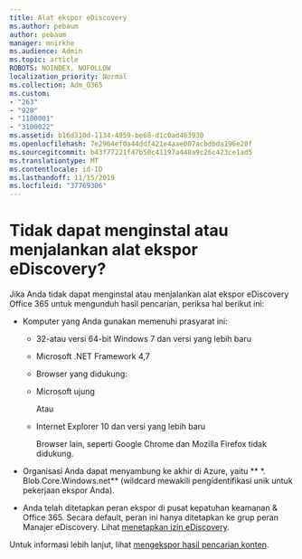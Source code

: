 ```yaml
---
title: Alat ekspor eDiscovery
ms.author: pebaum
author: pebaum
manager: mnirkhe
ms.audience: Admin
ms.topic: article
ROBOTS: NOINDEX, NOFOLLOW
localization_priority: Normal
ms.collection: Adm_O365
ms.custom:
- "263"
- "928"
- "1100001"
- "3100022"
ms.assetid: b16d310d-1134-4959-be68-d1c0ad463930
ms.openlocfilehash: 7e2964ef0a44ddf421e4aae007acbdbda196e20f
ms.sourcegitcommit: b43f77221f47b50c41197a448a9c26c423ce1ad5
ms.translationtype: MT
ms.contentlocale: id-ID
ms.lasthandoff: 11/15/2019
ms.locfileid: "37769306"
---
```

# <a name="cant-install-or-run-the-ediscovery-export-tool"></a>Tidak dapat menginstal atau menjalankan alat ekspor eDiscovery?

Jika Anda tidak dapat menginstal atau menjalankan alat ekspor eDiscovery Office 365 untuk mengunduh hasil pencarian, periksa hal berikut ini:
  
- Komputer yang Anda gunakan memenuhi prasyarat ini:

  - 32-atau versi 64-bit Windows 7 dan versi yang lebih baru

  - Microsoft .NET Framework 4,7

  - Browser yang didukung:

  - Microsoft ujung

    Atau

  - Internet Explorer 10 dan versi yang lebih baru

    Browser lain, seperti Google Chrome dan Mozilla Firefox tidak didukung.

- Organisasi Anda dapat menyambung ke akhir di Azure, yaitu ** \*. Blob.Core.Windows.net** (wildcard mewakili pengidentifikasi unik untuk pekerjaan ekspor Anda).

- Anda telah ditetapkan peran ekspor di pusat kepatuhan keamanan &amp; Office 365. Secara default, peran ini hanya ditetapkan ke grup peran Manajer eDiscovery. Lihat [menetapkan izin eDiscovery](https://docs.microsoft.com/office365/securitycompliance/assign-ediscovery-permissions).

Untuk informasi lebih lanjut, lihat [mengekspor hasil pencarian konten](https://docs.microsoft.com/office365/securitycompliance/export-search-results).
  